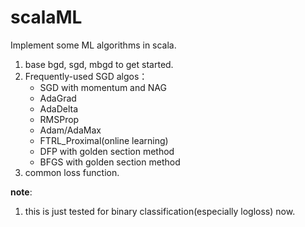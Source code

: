 # scalaML

Implement some ML algorithms in scala. 

1.  base bgd, sgd, mbgd to get started.
2.  Frequently-used SGD algos： 
    -   SGD with momentum and NAG
    -   AdaGrad
    -   AdaDelta
    -   RMSProp
    -   Adam/AdaMax
    -   FTRL_Proximal(online learning)
    -   DFP with golden section method
    -   BFGS with golden section method
3.  common loss function.


**note**: 
1.  this is just tested for binary classification(especially logloss) now. 
